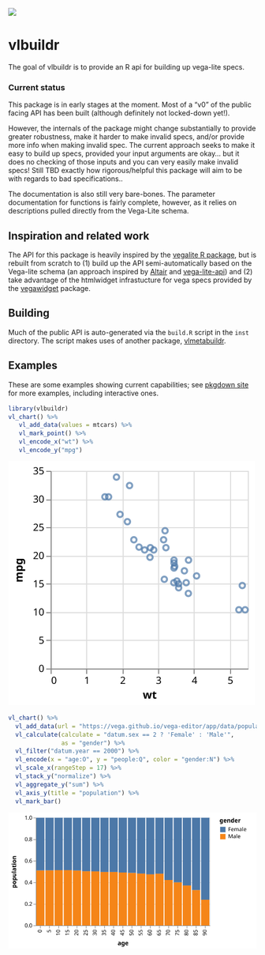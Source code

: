 
<!-- README.md is generated from README.Rmd. Please edit that file -->

![](https://img.shields.io/badge/lifecycle-experimental-orange.svg)

# vlbuildr

The goal of vlbuildr is to provide an R api for building up vega-lite
specs.

### Current status

This package is in early stages at the moment. Most of a “v0” of the
public facing API has been built (although definitely not locked-down
yet\!).

However, the internals of the package might change substantially to
provide greater robustness, make it harder to make invalid specs, and/or
provide more info when making invalid spec. The current approach seeks
to make it easy to build up specs, provided your input arguments are
okay… but it does no checking of those inputs and you can very easily
make invalid specs\! Still TBD exactly how rigorous/helpful this package
will aim to be with regards to bad specifications..

The documentation is also still very bare-bones. The parameter
documentation for functions is fairly complete, however, as it relies on
descriptions pulled directly from the Vega-Lite schema.

## Inspiration and related work

The API for this package is heavily inspired by the [vegalite R
package](articles/examples.html), but is rebuilt from scratch to (1)
build up the API semi-automatically based on the Vega-lite schema (an
approach inspired by [Altair](https://github.com/altair-viz/altair) and
[vega-lite-api](https://github.com/vega/vega-lite-api)) and (2) take
advantage of the htmlwidget infrastucture for vega specs provided by the
[vegawidget]() package.

## Building

Much of the public API is auto-generated via the `build.R` script in the
`inst` directory. The script makes uses of another package,
[vlmetabuildr](https://github.com/AliciaSchep/vlmetabuildr).

## Examples

These are some examples showing current capabilities; see [pkgdown
site](https://vegawidget.github.io/vlbuildr/articles/examples.html) for
more examples, including interactive ones.

``` r
library(vlbuildr)
vl_chart() %>%
   vl_add_data(values = mtcars) %>%
   vl_mark_point() %>%
   vl_encode_x("wt") %>%
   vl_encode_y("mpg") 
```

![](man/figures/README-example-1.svg)<!-- -->

``` r
vl_chart() %>%
  vl_add_data(url = "https://vega.github.io/vega-editor/app/data/population.json") %>%
  vl_calculate(calculate = "datum.sex == 2 ? 'Female' : 'Male'", 
               as = "gender") %>%
  vl_filter("datum.year == 2000") %>%
  vl_encode(x = "age:O", y = "people:Q", color = "gender:N") %>%
  vl_scale_x(rangeStep = 17) %>%
  vl_stack_y("normalize") %>%
  vl_aggregate_y("sum") %>%
  vl_axis_y(title = "population") %>%
  vl_mark_bar() 
```

![](man/figures/README-example2-1.svg)<!-- -->
